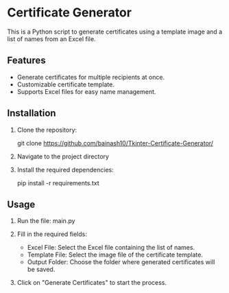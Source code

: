 # Certificate Generator

This is a Python script to generate certificates using a template image and a list of names from an Excel file.

## Features

- Generate certificates for multiple recipients at once.
- Customizable certificate template.
- Supports Excel files for easy name management.

## Installation

1. Clone the repository:

    
    git clone https://github.com/bainash10/Tkinter-Certificate-Generator/
    

2. Navigate to the project directory


3. Install the required dependencies:

    pip install -r requirements.txt
   

## Usage

1. Run the file:
    main.py

2. Fill in the required fields:
   - Excel File: Select the Excel file containing the list of names.
   - Template File: Select the image file of the certificate template.
   - Output Folder: Choose the folder where generated certificates will be saved.

3. Click on "Generate Certificates" to start the process.


